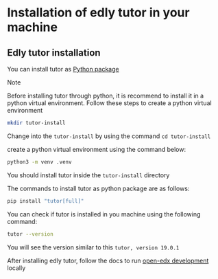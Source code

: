 # Installation of edly tutor in your machine

## Edly tutor installation
You can install tutor as [Python package](https://docs.tutor.edly.io/install.html#python-package)

> [!NOTE]
> Before installing tutor through python, it is recommend to install it in a python virtual environment.
> Follow these steps to create a python virtual environment
> ```bash
> mkdir tutor-install
> ```
>
> Change into the ```tutor-install``` by using the command ```cd tutor-install```
>
> create a python virtual environment using the command below:
> ```bash
> python3 -m venv .venv
> ```
> You should install tutor inside the ```tutor-install``` directory

The commands to install tutor as python package are as follows:
```bash
pip install "tutor[full]"
```

You can check if tutor is installed in you machine using the following command:
```bash
tutor --version
```

You will see the version similar to this ```tutor, version 19.0.1```


After installing edly tutor, follow the docs to run [open-edx development](https://github.com/jayaramcloud/lidoku-docs/blob/main/openedx-setup/OPEN_EDX_DEVELOPMENT.md) locally